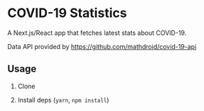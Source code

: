 # COVID-19 Statistics
A Next.js/React app that fetches latest stats about COVID-19.

Data API provided by https://github.com/mathdroid/covid-19-api

## Usage

1. Clone

2. Install deps (`yarn`, `npm install`)
